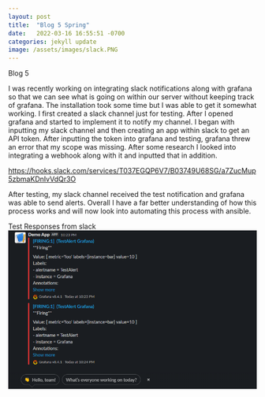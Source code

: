 ```yaml
---
layout: post
title:  "Blog 5 Spring"
date:   2022-03-16 16:55:51 -0700
categories: jekyll update
image: /assets/images/slack.PNG
---
```

Blog 5

I was recently working on integrating slack notifications along with grafana so that we can see what is going on within our server without keeping track of grafana. The installation took some time but I was able to get it somewhat working. 
I first created a slack channel just for testing. 
After I opened grafana and started to implement it to notify my channel.
 I began with inputting my slack channel and then creating an app within slack to get an API token. 
 After inputting the token into grafana and testing, grafana threw an error that my scope was missing.
 After some research I looked into integrating a webhook along with it and inputted that in addition.

https://hooks.slack.com/services/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

 After testing, my slack channel received the test notification and grafana was able to send alerts. Overall I have a far better understanding of how this process works and will now look into automating this process with ansible. 

Test Responses from slack
![Alt Text](/assets/images/slack.PNG)
